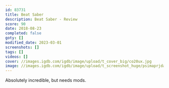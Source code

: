 ```yaml
---
id: 83731
title: Beat Saber
description: Beat Saber - Review
score: 90
date: 2018-08-23
completed: false
goty: []
modified_date: 2023-03-01
screenshots: []
tags: []
videos: []
cover: //images.igdb.com/igdb/image/upload/t_cover_big/co20ux.jpg
image: //images.igdb.com/igdb/image/upload/t_screenshot_huge/psimaprjda5od1szsyz0.jpg
---
```

Absolutely incredible, but needs mods.